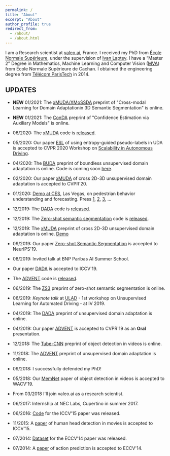 ```yaml
---
permalink: /
title: "About"
excerpt: "About"
author_profile: true
redirect_from: 
  - /about/
  - /about.html
---
```

I am a Research scientist at [valeo.ai](https://www.valeo.com/en/valeo-ai/), France. I received my PhD from [École Normale Supérieure](http://www.ens.fr/en), under the supervision of [Ivan Laptev](https://www.di.ens.fr/~laptev). I have a “Master 2” Degree in Mathematics, Machine Learning and Computer Vision ([MVA](http://math.ens-paris-saclay.fr/version-francaise/formations/master-mva/)) from École Normale Supérieure de Cachan. I obtained the engineering degree from [Télécom ParisTech](https://en.wikipedia.org/wiki/T%C3%A9l%C3%A9com_ParisTech) in 2014.

## UPDATES
* **NEW** 01/2021: The [xMUDA/XMoSSDA]() preprint of "Cross-modal Learning for Domain Adaptationin 3D Semantic Segmentation" is online.
* **NEW** 01/2021: The [ConDA](https://arxiv.org/abs/2012.06508) preprint of "Confidence Estimation via Auxiliary Models" is online.

* 06/2020: The [xMUDA](https://arxiv.org/abs/1911.12676) code is [released](https://github.com/valeoai/xmuda).
* 05/2020: Our paper [ESL](https://arxiv.org/abs/2006.08658) of using entropy-guided pseudo-labels in UDA is accepted to CVPR 2020 Workshop on [Scalability in Autonomous Driving](https://sites.google.com/view/cvpr20-scalability/posters?authuser=0).
* 04/2020: The [BUDA](https://arxiv.org/abs/2004.01130) preprint of boundless unsupervised domain adaptation is online. Code is coming soon [here](https://github.com/valeoai/BUDA).
* 02/2020: Our paper [xMUDA](http://arxiv.org/abs/1911.12676) of cross 2D-3D unsupervised domain adaptation is accepted to CVPR'20.
* 01/2020: [Demo at CES](https://www.valeo.com/en/valeo-innovations-at-the-epicenter-of-transformation-in-mobility/), Las Vegas, on pedestrian behavior understanding and forecasting. Press [1](https://www.rtl.fr/actu/futur/ces-2020-la-voiture-autonome-valeo-veut-predire-les-intentions-des-pietons-7799840637), [2](https://bfmbusiness.bfmtv.com/mediaplayer/video/culture-geek-les-voitures-du-futur-sont-au-consumer-electronics-show-0801-1213277.html), [3](https://www.motortrend.com/news/autonomous-car-innovations/), ...

* 12/2019: The [DADA](https://arxiv.org/abs/1904.01886) code is [released](https://github.com/valeoai/DADA).
* 12/2019: The [Zero-shot semantic segmentation](https://arxiv.org/abs/1906.00817) code is [released](https://github.com/valeoai/ZS3).
* 12/2019: The [xMUDA](http://arxiv.org/abs/1911.12676) preprint of cross 2D-3D unsupervised domain adaptation is online. [Demo](https://www.youtube.com/watch?v=WgvBBCEKQVE)
* 09/2019: Our paper [Zero-shot Semantic Segmentation](https://arxiv.org/abs/1906.00817) is accepted to NeurIPS'19.
* 08/2019: Invited talk at BNP Paribas AI Summer School.
* Our paper [DADA](https://arxiv.org/abs/1904.01886) is accepted to ICCV'19.
* The [ADVENT](https://arxiv.org/abs/1811.12833) code is [released](https://github.com/valeoai/ADVENT).
* 06/2019: The [ZS3](https://arxiv.org/abs/1906.00817) preprint of zero-shot semantic segmentation is online.
* 06/2019: *Keynote talk* at [ULAD](http://intelligent-vehicles.org/ulad-2019) - 1st workshop on Unsupervised Learning for Automated Driving - at IV 2019.
* 04/2019: The [DADA](https://arxiv.org/abs/1904.01886) preprint of unsupervised domain adaptation is online.
* 04/2019: Our paper [ADVENT](https://arxiv.org/abs/1811.12833) is accepted to CVPR'19 as an **Oral** presentation.

* 12/2018: The [Tube-CNN](https://arxiv.org/abs/1812.02619) preprint of object detection in videos is online.
* 11/2018: The [ADVENT](https://arxiv.org/abs/1811.12833) preprint of unsupervised domain adaptation is online.
* 09/2018: I successfully defended my PhD!
* 05/2018: Our [MemNet](https://arxiv.org/abs/1803.10861) paper of object detection in videos is accepted to WACV'19.
* From 03/2018 I'll join valeo.ai as a research scientist.

* 06/2017: Internship at NEC Labs, Cupertino in summer 2017.
* 06/2016: [Code](https://github.com/aosokin/cnn_head_detection) for the ICCV'15 paper was released.
* 11/2015: A [paper](https://www.di.ens.fr/willow/research/headdetection/) of human head detection in movies is accepted to ICCV'15.
* 07/2014: [Dataset](https://www.di.ens.fr/willow/research/actionsfromscenes/SUNAction.zip) for the ECCV'14 paper was released.
* 07/2014: A [paper](https://www.di.ens.fr/willow/research/actionsfromscenes) of action prediction is accepted to ECCV'14.